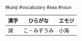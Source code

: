 #kanji #vocabulary #sea #noun 

| 漢字  | ひらがな   | エモジ |
| --- | ------ | --- |
| 湖   | こ・みずうみ | 小海  |
